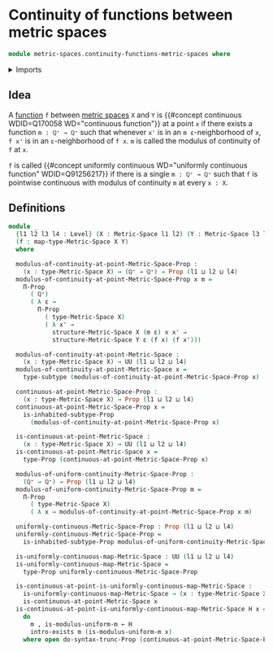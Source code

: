# Continuity of functions between metric spaces

```agda
module metric-spaces.continuity-functions-metric-spaces where
```

<details><summary>Imports</summary>

```agda
open import elementary-number-theory.positive-rational-numbers

open import foundation.dependent-pair-types
open import foundation.existential-quantification
open import foundation.inhabited-subtypes
open import foundation.propositional-truncations
open import foundation.propositions
open import foundation.subtypes
open import foundation.universe-levels

open import metric-spaces.functions-metric-spaces
open import metric-spaces.metric-spaces
```

</details>

## Idea

A [function](metric-spaces.functions-metric-spaces.md) `f` between
[metric spaces](metric-spaces.metric-spaces.md) `X` and `Y` is
{{#concept continuous WDID=Q170058 WD="continuous function"}} at a point `x` if
there exists a function `m : ℚ⁺ → ℚ⁺` such that whenever `x'` is in an
`m ε`-neighborhood of `x`, `f x'` is in an `ε`-neighborhood of `f x`. `m` is
called the modulus of continuity of `f` at `x`.

`f` is called
{{#concept uniformly continuous WD="uniformly continuous function" WDID=Q91256217}}
if there is a single `m : ℚ⁺ → ℚ⁺` such that `f` is pointwise continuous with
modulus of continuity `m` at every `x : X`.

## Definitions

```agda
module _
  {l1 l2 l3 l4 : Level} (X : Metric-Space l1 l2) (Y : Metric-Space l3 l4)
  (f : map-type-Metric-Space X Y)
  where

  modulus-of-continuity-at-point-Metric-Space-Prop :
    (x : type-Metric-Space X) → (ℚ⁺ → ℚ⁺) → Prop (l1 ⊔ l2 ⊔ l4)
  modulus-of-continuity-at-point-Metric-Space-Prop x m =
    Π-Prop
      ( ℚ⁺)
      ( λ ε →
        Π-Prop
          ( type-Metric-Space X)
          ( λ x' →
            structure-Metric-Space X (m ε) x x' ⇒
            structure-Metric-Space Y ε (f x) (f x')))

  modulus-of-continuity-at-point-Metric-Space :
    (x : type-Metric-Space X) → UU (l1 ⊔ l2 ⊔ l4)
  modulus-of-continuity-at-point-Metric-Space x =
    type-subtype (modulus-of-continuity-at-point-Metric-Space-Prop x)

  continuous-at-point-Metric-Space-Prop :
    (x : type-Metric-Space X) → Prop (l1 ⊔ l2 ⊔ l4)
  continuous-at-point-Metric-Space-Prop x =
    is-inhabited-subtype-Prop
      (modulus-of-continuity-at-point-Metric-Space-Prop x)

  is-continuous-at-point-Metric-Space :
    (x : type-Metric-Space X) → UU (l1 ⊔ l2 ⊔ l4)
  is-continuous-at-point-Metric-Space x =
    type-Prop (continuous-at-point-Metric-Space-Prop x)

  modulus-of-uniform-continuity-Metric-Space-Prop :
    (ℚ⁺ → ℚ⁺) → Prop (l1 ⊔ l2 ⊔ l4)
  modulus-of-uniform-continuity-Metric-Space-Prop m =
    Π-Prop
      ( type-Metric-Space X)
      ( λ x → modulus-of-continuity-at-point-Metric-Space-Prop x m)

  uniformly-continuous-Metric-Space-Prop : Prop (l1 ⊔ l2 ⊔ l4)
  uniformly-continuous-Metric-Space-Prop =
    is-inhabited-subtype-Prop modulus-of-uniform-continuity-Metric-Space-Prop

  is-uniformly-continuous-map-Metric-Space : UU (l1 ⊔ l2 ⊔ l4)
  is-uniformly-continuous-map-Metric-Space =
    type-Prop uniformly-continuous-Metric-Space-Prop

  is-continuous-at-point-is-uniformly-continuous-map-Metric-Space :
    is-uniformly-continuous-map-Metric-Space → (x : type-Metric-Space X) →
    is-continuous-at-point-Metric-Space x
  is-continuous-at-point-is-uniformly-continuous-map-Metric-Space H x =
    do
      m , is-modulus-uniform-m ← H
      intro-exists m (is-modulus-uniform-m x)
    where open do-syntax-trunc-Prop (continuous-at-point-Metric-Space-Prop x)
```
